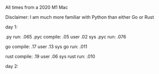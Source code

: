 All times from a 2020 M1 Mac

Disclaimer: I am much more familiar with Python than either Go or Rust

day 1:

.py run: .065
.pyc compile: .05 user .02 sys
.pyc run: .076

go compile: .17 user .13 sys
go run: .011

rust compile: .19 user .06 sys
rust run: .010

day 2: